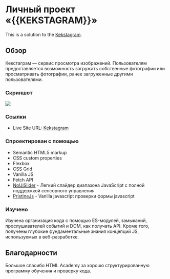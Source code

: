 # Личный проект «{{KEKSTAGRAM}}»

This is a solution to the [Kekstagram](https://kekstagram-app.netlify.app/).

## Обзор

Кекстаграм — сервис просмотра изображений. Пользователям предоставляется возможность загружать собственные фотографии или просматривать фотографии, ранее загруженные другими пользователями.

### Скриншот

![](./screenshot.jpg)

### Ссылки

- Live Site URL: [Kekstagram](https://kekstagram-app.netlify.app/)

### Спроектирован с помощью

- Semantic HTML5 markup
- CSS custom properties
- Flexbox
- CSS Grid
- Vanilla JS
- Fetch API
- [NoUiSlider](https://refreshless.com/nouislider/) - Легкий слайдер диапазона JavaScript с полной поддержкой сенсорного управления
- [PristineJs](https://pristine.js.org/) - Vanilla javascript проверки формы javascript

### Изучено

Изучена организация кода с помощью ES-модулей, замыканий, прослушивателей событий и DOM, как получать API. Кроме того, получены глубокие фундаментальные знания концепций JS, используемых в веб-разработке.


## Благодарности

Большое спасибо HTML Academy за хорошо структурированную программу обучения и проверку кода.


